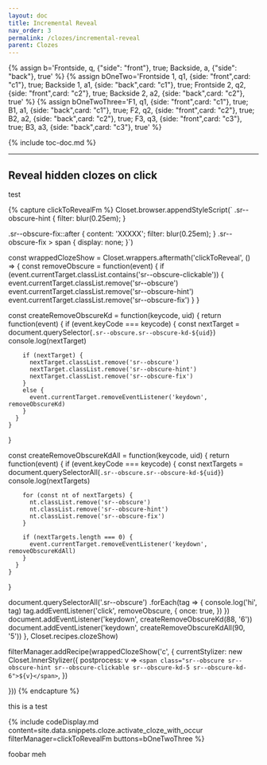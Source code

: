 ```yaml
---
layout: doc
title: Incremental Reveal
nav_order: 3
permalink: /clozes/incremental-reveal
parent: Clozes
---
```


{% assign b='Frontside, q, {"side": "front"}, true; Backside, a, {"side": "back"}, true' %}
{% assign bOneTwo='Frontside 1, q1, {side: "front",card: "c1"}, true; Backside 1, a1, {side: "back",card: "c1"}, true; Frontside 2, q2, {side: "front",card: "c2"}, true; Backside 2, a2, {side: "back",card: "c2"}, true' %}
{% assign bOneTwoThree='F1, q1, {side: "front",card: "c1"}, true; B1, a1, {side: "back",card: "c1"}, true; F2, q2, {side: "front",card: "c2"}, true; B2, a2, {side: "back",card: "c2"}, true; F3, q3, {side: "front",card: "c3"}, true; B3, a3, {side: "back",card: "c3"}, true' %}

{% include toc-doc.md %}

---
## Reveal hidden clozes on click

test

{% capture clickToRevealFm %}
Closet.browser.appendStyleScript(`
.sr--obscure-hint {
  filter: blur(0.25em);
}

.sr--obscure-fix::after {
  content: 'XXXXX';
  filter: blur(0.25em);
}
.sr--obscure-fix > span {
  display: none;
}`)

const wrappedClozeShow = Closet.wrappers.aftermath('clickToReveal', () => {
  const removeObscure = function(event) {
    if (event.currentTarget.classList.contains('sr--obscure-clickable')) {
      event.currentTarget.classList.remove('sr--obscure')
      event.currentTarget.classList.remove('sr--obscure-hint')
      event.currentTarget.classList.remove('sr--obscure-fix')
    }
  }

  const createRemoveObscureKd = function(keycode, uid) {
    return function(event) {
      if (event.keyCode === keycode) {
        const nextTarget = document.querySelector(`.sr--obscure.sr--obscure-kd-${uid}`)
        console.log(nextTarget)

        if (nextTarget) {
          nextTarget.classList.remove('sr--obscure')
          nextTarget.classList.remove('sr--obscure-hint')
          nextTarget.classList.remove('sr--obscure-fix')
        }
        else {
          event.currentTarget.removeEventListener('keydown', removeObscureKd)
        }
      }
    }
  }

  const createRemoveObscureKdAll = function(keycode, uid) {
    return function(event) {
      if (event.keyCode === keycode) {
        const nextTargets = document.querySelectorAll(`.sr--obscure.sr--obscure-kd-${uid}`)
        console.log(nextTargets)

        for (const nt of nextTargets) {
          nt.classList.remove('sr--obscure')
          nt.classList.remove('sr--obscure-hint')
          nt.classList.remove('sr--obscure-fix')
        }

        if (nextTargets.length === 0) {
          event.currentTarget.removeEventListener('keydown', removeObscureKdAll)
        }
      }
    }
  }

  document.querySelectorAll('.sr--obscure')
    .forEach(tag => {
      console.log('hi', tag)
      tag.addEventListener('click', removeObscure, {
        once: true,
      })
    })
  document.addEventListener('keydown', createRemoveObscureKd(88, '6'))
  document.addEventListener('keydown', createRemoveObscureKdAll(90, '5'))
}, Closet.recipes.clozeShow)

filterManager.addRecipe(wrappedClozeShow('c', {
  currentStylizer: new Closet.InnerStylizer({
    postprocess: v => `<span class="sr--obscure sr--obscure-hint sr--obscure-clickable sr--obscure-kd-5 sr--obscure-kd-6">${v}</span>`,
  })
  
}))
{% endcapture %}

this is a test

{% include codeDisplay.md content=site.data.snippets.cloze.activate_cloze_with_occur filterManager=clickToRevealFm buttons=bOneTwoThree %}

foobar meh
